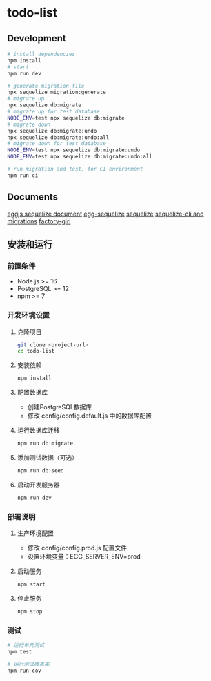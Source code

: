 # todo-list

## Development

```bash
# install dependencies
npm install
# start
npm run dev

# generate migration file
npx sequelize migration:generate
# migrate up
npx sequelize db:migrate
# migrate up for test database
NODE_ENV=test npx sequelize db:migrate
# migrate down
npx sequelize db:migrate:undo
npx sequelize db:migrate:undo:all
# migrate down for test database
NODE_ENV=test npx sequelize db:migrate:undo
NODE_ENV=test npx sequelize db:migrate:undo:all

# run migration and test, for CI environment
npm run ci
```

## Documents

[eggjs sequelize document](https://eggjs.org/zh-cn/tutorials/mysql.html)
[egg-sequelize](https://github.com/eggjs/egg-sequelize)
[sequelize](http://docs.sequelizejs.com)
[sequelize-cli and migrations](http://docs.sequelizejs.com/manual/tutorial/migrations.html)
[factory-girl](https://github.com/aexmachina/factory-girl)

## 安装和运行
### 前置条件
- Node.js >= 16
- PostgreSQL >= 12
- npm >= 7

### 开发环境设置
1. 克隆项目
   ```bash
   git clone <project-url>
   cd todo-list
   ```

2. 安装依赖
   ```bash
   npm install
   ```

3. 配置数据库
   - 创建PostgreSQL数据库
   - 修改 config/config.default.js 中的数据库配置

4. 运行数据库迁移
   ```bash
   npm run db:migrate
   ```

5. 添加测试数据（可选）
   ```bash
   npm run db:seed
   ```

6. 启动开发服务器
   ```bash
   npm run dev
   ```

### 部署说明
1. 生产环境配置
   - 修改 config/config.prod.js 配置文件
   - 设置环境变量：EGG_SERVER_ENV=prod

2. 启动服务
   ```bash
   npm start
   ```

3. 停止服务
   ```bash
   npm stop
   ```

### 测试
```bash
# 运行单元测试
npm test

# 运行测试覆盖率
npm run cov
```
